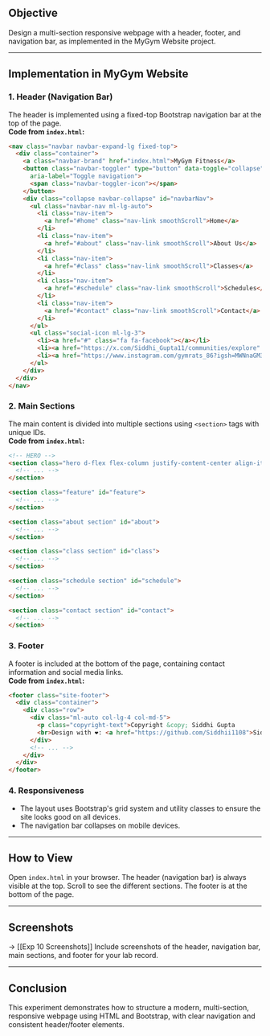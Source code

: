 ## Objective
Design a multi-section responsive webpage with a header, footer, and navigation bar, as implemented in the MyGym Website project.

---

## Implementation in MyGym Website

### 1. Header (Navigation Bar)
The header is implemented using a fixed-top Bootstrap navigation bar at the top of the page.  
**Code from `index.html`:**
```html
<nav class="navbar navbar-expand-lg fixed-top">
  <div class="container">
    <a class="navbar-brand" href="index.html">MyGym Fitness</a>
    <button class="navbar-toggler" type="button" data-toggle="collapse" data-target="#navbarNav" aria-controls="navbarNav" aria-expanded="false"
      aria-label="Toggle navigation">
      <span class="navbar-toggler-icon"></span>
    </button>
    <div class="collapse navbar-collapse" id="navbarNav">
      <ul class="navbar-nav ml-lg-auto">
        <li class="nav-item">
          <a href="#home" class="nav-link smoothScroll">Home</a>
        </li>
        <li class="nav-item">
          <a href="#about" class="nav-link smoothScroll">About Us</a>
        </li>
        <li class="nav-item">
          <a href="#class" class="nav-link smoothScroll">Classes</a>
        </li>
        <li class="nav-item">
          <a href="#schedule" class="nav-link smoothScroll">Schedules</a>
        </li>
        <li class="nav-item">
          <a href="#contact" class="nav-link smoothScroll">Contact</a>
        </li>
      </ul>
      <ul class="social-icon ml-lg-3">
        <li><a href="#" class="fa fa-facebook"></a></li>
        <li><a href="https://x.com/Siddhi_Gupta11/communities/explore" class="fa fa-twitter"></a></li>
        <li><a href="https://www.instagram.com/gymrats_86?igsh=MWNnaGM3emFtenBvbA==" class="fa fa-instagram"></a></li>
      </ul>
    </div>
  </div>
</nav>
```

### 2. Main Sections
The main content is divided into multiple sections using `<section>` tags with unique IDs.  
**Code from `index.html`:**
```html
<!-- HERO -->
<section class="hero d-flex flex-column justify-content-center align-items-center" id="home">
  <!-- ... -->
</section>

<section class="feature" id="feature">
  <!-- ... -->
</section>

<section class="about section" id="about">
  <!-- ... -->
</section>

<section class="class section" id="class">
  <!-- ... -->
</section>

<section class="schedule section" id="schedule">
  <!-- ... -->
</section>

<section class="contact section" id="contact">
  <!-- ... -->
</section>
```

### 3. Footer
A footer is included at the bottom of the page, containing contact information and social media links.  
**Code from `index.html`:**
```html
<footer class="site-footer">
  <div class="container">
    <div class="row">
      <div class="ml-auto col-lg-4 col-md-5">
        <p class="copyright-text">Copyright &copy; Siddhi Gupta
        <br>Design with ❤️: <a href="https://github.com/Siddhii1108">Siddhi Gupta -GitHub</a></p>
      </div>
      <!-- ... -->
    </div>
  </div>
</footer>
```

### 4. Responsiveness
- The layout uses Bootstrap's grid system and utility classes to ensure the site looks good on all devices.
- The navigation bar collapses on mobile devices.

---

## How to View
Open `index.html` in your browser. The header (navigation bar) is always visible at the top. Scroll to see the different sections. The footer is at the bottom of the page.

---

## Screenshots
-> [[Exp 10 Screenshots]]
Include screenshots of the header, navigation bar, main sections, and footer for your lab record.

---

## Conclusion
This experiment demonstrates how to structure a modern, multi-section, responsive webpage using HTML and Bootstrap, with clear navigation and consistent header/footer elements.
